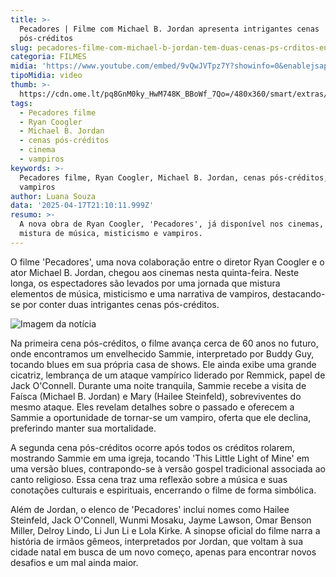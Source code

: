 ```yaml
---
title: >-
  Pecadores | Filme com Michael B. Jordan apresenta intrigantes cenas
  pós-créditos
slug: pecadores-filme-com-michael-b-jordan-tem-duas-cenas-ps-crditos-entenda
categoria: FILMES
midia: 'https://www.youtube.com/embed/9vQwJVTpz7Y?showinfo=0&enablejsapi=1'
tipoMidia: video
thumb: >-
  https://cdn.ome.lt/pq8GnM0ky_HwM748K_BBoWf_7Qo=/480x360/smart/extras/conteudos/Design_sem_nome_5_TKh0F2B.jpg
tags:
  - Pecadores filme
  - Ryan Coogler
  - Michael B. Jordan
  - cenas pós-créditos
  - cinema
  - vampiros
keywords: >-
  Pecadores filme, Ryan Coogler, Michael B. Jordan, cenas pós-créditos, cinema,
  vampiros
author: Luana Souza
data: '2025-04-17T21:10:11.999Z'
resumo: >-
  A nova obra de Ryan Coogler, 'Pecadores', já disponível nos cinemas, traz uma
  mistura de música, misticismo e vampiros.
---
```


O filme 'Pecadores', uma nova colaboração entre o diretor Ryan Coogler e o ator Michael B. Jordan, chegou aos cinemas nesta quinta-feira. Neste longa, os espectadores são levados por uma jornada que mistura elementos de música, misticismo e uma narrativa de vampiros, destacando-se por conter duas intrigantes cenas pós-créditos.

![Imagem da notícia](https://cdn.ome.lt/5xl8LvRNBS86IhevDIOWTf4kctU=/fit-in/837x500/smart/uploads/conteudo/fotos/Design_sem_nome_6_pWIpVtp.jpg)

Na primeira cena pós-créditos, o filme avança cerca de 60 anos no futuro, onde encontramos um envelhecido Sammie, interpretado por Buddy Guy, tocando blues em sua própria casa de shows. Ele ainda exibe uma grande cicatriz, lembrança de um ataque vampírico liderado por Remmick, papel de Jack O'Connell. Durante uma noite tranquila, Sammie recebe a visita de Faísca (Michael B. Jordan) e Mary (Hailee Steinfeld), sobreviventes do mesmo ataque. Eles revelam detalhes sobre o passado e oferecem a Sammie a oportunidade de tornar-se um vampiro, oferta que ele declina, preferindo manter sua mortalidade.

A segunda cena pós-créditos ocorre após todos os créditos rolarem, mostrando Sammie em uma igreja, tocando 'This Little Light of Mine' em uma versão blues, contrapondo-se à versão gospel tradicional associada ao canto religioso. Essa cena traz uma reflexão sobre a música e suas conotações culturais e espirituais, encerrando o filme de forma simbólica.

Além de Jordan, o elenco de 'Pecadores' inclui nomes como Hailee Steinfeld, Jack O'Connell, Wunmi Mosaku, Jayme Lawson, Omar Benson Miller, Delroy Lindo, Li Jun Li e Lola Kirke. A sinopse oficial do filme narra a história de irmãos gêmeos, interpretados por Jordan, que voltam à sua cidade natal em busca de um novo começo, apenas para encontrar novos desafios e um mal ainda maior.
